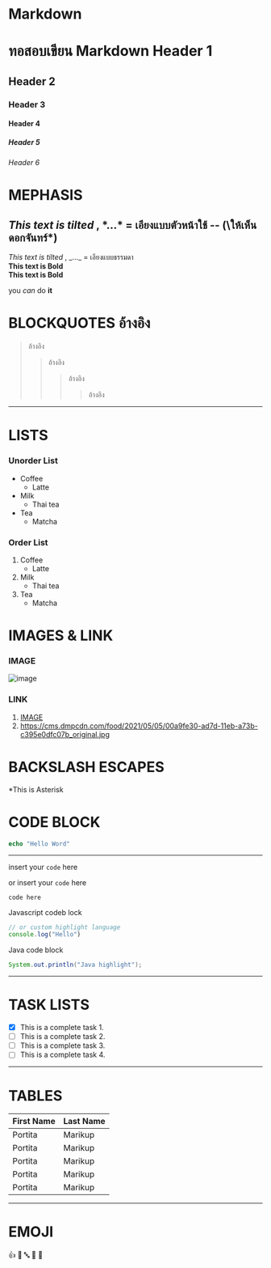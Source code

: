 # Markdown
# ทอสอบเขียน Markdown Header 1
## Header 2
### Header 3
#### Header 4
##### Header 5
###### Header 6

# MEPHASIS
*This text is tilted* , \*...* = เอียงแบบตัวหน้าใช้ -- (\ให้เห็นดอกจันทร์*)
--
_This text is tilted_ , \_..._ = เอียงแบบธรรมดา 
<br>
**This text is Bold**
<br>
__This text is Bold__

you _can_ do __it__

# BLOCKQUOTES อ้างอิง
>อ้างอิง
>>อ้างอิง
>>>อ้างอิง
>>>>อ้างอิง

<hr>

# LISTS
### Unorder List
* Coffee
  * Latte 
* Milk
  * Thai tea 
* Tea
  * Matcha
### Order List
1. Coffee
    * Latte 
2. Milk
    * Thai tea 
3. Tea
    * Matcha

# IMAGES & LINK
### IMAGE
![image](https://cms.dmpcdn.com/food/2021/05/05/00a9fe30-ad7d-11eb-a73b-c395e0dfc07b_original.jpg)

### LINK
1. [IMAGE](https://cms.dmpcdn.com/food/2021/05/05/00a9fe30-ad7d-11eb-a73b-c395e0dfc07b_original.jpg)
2. https://cms.dmpcdn.com/food/2021/05/05/00a9fe30-ad7d-11eb-a73b-c395e0dfc07b_original.jpg

# BACKSLASH ESCAPES
\*This is Asterisk

# CODE BLOCK
```PHP
echo "Hello Word"
```
---
insert your `code` here

or insert your ```code``` here

```
code here
```

Javascript codeb lock

```js
// or custom highlight language
console.log("Hello")
```

Java code block

```java
System.out.println("Java highlight");
```
---
# TASK LISTS
- [x] This is a complete task 1.
- [ ] This is a complete task 2.
- [ ] This is a complete task 3.
- [ ] This is a complete task 4.

---
# TABLES
First Name|Last Name
----------|----------
Portita|Marikup
Portita|Marikup
Portita|Marikup
Portita|Marikup
Portita|Marikup

---
# EMOJI
👍 👼 🔤 🥇 🍎
